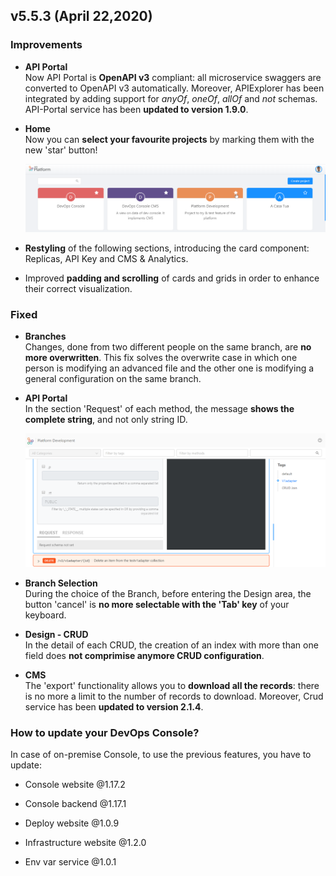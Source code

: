 
## v5.5.3 (April 22,2020)

### Improvements

* **API Portal**      
  Now API Portal is **OpenAPI v3** compliant: all microservice swaggers are converted to OpenAPI v3 automatically. Moreover, APIExplorer has been integrated by adding support for *anyOf*, *oneOf*, *allOf* and *not* schemas. API-Portal service has been **updated to version 1.9.0**.

* **Home**    
  Now you can **select your favourite projects** by marking them with the new 'star' button!

  ![star-projects1](img/star-projects.png)

* **Restyling** of the following sections, introducing the card component: Replicas, API Key and CMS & Analytics.

* Improved **padding and scrolling** of cards and grids in order to enhance their correct visualization.

### Fixed

 * **Branches**    
  Changes, done from two different people on the same branch, are **no more overwritten**. This fix solves the overwrite case in which one person is modifying an advanced file and the other one is modifying a general configuration on the same branch.

 * **API Portal**   
  In the section 'Request' of each method, the message **shows the complete string**, and not only string ID. 

    ![request-string](img/request-string.png)

* **Branch Selection**     
  During the choice of the Branch, before entering the Design area, the button 'cancel' is **no more selectable with the 'Tab' key** of your keyboard.

* **Design - CRUD**     
  In the detail of each CRUD, the creation of an index with more than one field does **not comprimise anymore CRUD configuration**.

* **CMS**     
  The 'export' functionality allows you to **download all the records**: there is no more a limit to the number of records to download. Moreover, Crud service has been **updated to version 2.1.4**.

### How to update your DevOps Console?     

In case of on-premise Console, to use the previous features, you have to update:   

 * Console website @1.17.2

 * Console backend @1.17.1

 * Deploy website @1.0.9

 * Infrastructure website @1.2.0

 * Env var service @1.0.1

